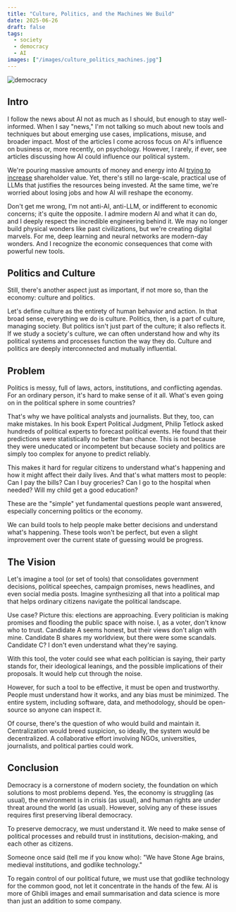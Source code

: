 ```yaml
---
title: "Culture, Politics, and the Machines We Build"
date: 2025-06-26
draft: false
tags:
  - society
  - democracy
  - AI
images: ["/images/culture_politics_machines.jpg"]
---
```


![democracy](/images/culture_politics_machines.jpg)

## Intro
I follow the news about AI not as much as I should, but enough to stay well-informed.
When I say "news," I'm not talking so much about new tools and techniques but about emerging use cases, implications, misuse, and broader impact. Most of the articles I come across focus on AI's influence on business or, more recently, on psychology.
However, I rarely, if ever, see articles discussing how AI could influence our political system.

We're pouring massive amounts of money and energy into AI [trying to increase](https://futurism.com/microsoft-ceo-ai-generating-no-value) shareholder value. Yet, there's still no large-scale, practical use of LLMs that justifies the resources being invested. At the same time, we're worried about losing jobs and how AI will reshape the economy.

Don't get me wrong, I'm not anti-AI, anti-LLM, or indifferent to economic concerns; it's quite the opposite. I admire modern AI and what it can do, and I deeply respect the incredible engineering behind it. We may no longer build physical wonders like past civilizations, but we're creating digital marvels. For me, deep learning and neural networks are modern-day wonders. And I recognize the economic consequences that come with powerful new tools.

## Politics and Culture
Still, there's another aspect just as important, if not more so, than the economy: culture and politics.

Let's define culture as the entirety of human behavior and action. In that broad sense, everything we do is culture.
Politics, then, is a part of culture, managing society.
But politics isn't just part of the culture; it also reflects it. If we study a society's culture, we can often understand how and why its political systems and processes function the way they do. Culture and politics are deeply interconnected and mutually influential.

## Problem
Politics is messy, full of laws, actors, institutions, and conflicting agendas. For an ordinary person, it's hard to make sense of it all. What's even going on in the political sphere in some countries?

That's why we have political analysts and journalists. But they, too, can make mistakes. In his book Expert Political Judgment, Philip Tetlock asked hundreds of political experts to forecast political events. He found that their predictions were statistically no better than chance. This is not because they were uneducated or incompetent but because society and politics are simply too complex for anyone to predict reliably.

This makes it hard for regular citizens to understand what's happening and how it might affect their daily lives. And that's what matters most to people:
Can I pay the bills?
Can I buy groceries?
Can I go to the hospital when needed?
Will my child get a good education?

These are the "simple" yet fundamental questions people want answered, especially concerning politics or the economy.

We can build tools to help people make better decisions and understand what's happening. These tools won't be perfect, but even a slight improvement over the current state of guessing would be progress.

## The Vision
Let's imagine a tool (or set of tools) that consolidates government decisions, political speeches, campaign promises, news headlines, and even social media posts. Imagine synthesizing all that into a political map that helps ordinary citizens navigate the political landscape.

Use case? Picture this: elections are approaching. Every politician is making promises and flooding the public space with noise. I, as a voter, don't know who to trust. Candidate A seems honest, but their views don't align with mine. Candidate B shares my worldview, but there were some scandals. Candidate C? I don't even understand what they're saying.

With this tool, the voter could see what each politician is saying, their party stands for, their ideological leanings, and the possible implications of their proposals. It would help cut through the noise.

However, for such a tool to be effective, it must be open and trustworthy. People must understand how it works, and any bias must be minimized. The entire system, including software, data, and methodology, should be open-source so anyone can inspect it.

Of course, there's the question of who would build and maintain it. Centralization would breed suspicion, so ideally, the system would be decentralized. A collaborative effort involving NGOs, universities, journalists, and political parties could work.

## Conclusion
Democracy is a cornerstone of modern society, the foundation on which solutions to most problems depend.
Yes, the economy is struggling (as usual), the environment is in crisis (as usual), and human rights are under threat around the world (as usual). However, solving any of these issues requires first preserving liberal democracy.

To preserve democracy, we must understand it. We need to make sense of political processes and rebuild trust in institutions, decision-making, and each other as citizens.

Someone once said (tell me if you know who):
"We have Stone Age brains, medieval institutions, and godlike technology."

To regain control of our political future, we must use that godlike technology for the common good, not let it concentrate in the hands of the few. AI is more of Ghibli images and email summarisation and data science is more than just an addition to some company.
